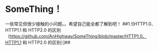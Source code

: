 # SomeThing！
一些常见但很少接触的小问题。。希望自己能全都了解到吧！
##1.![HTTP1.0、HTTP1.1 和 HTTP2.0 的区别（https://github.com/AnHighway/SomeThing/blob/master/HTTP1.0、HTTP1.1 和 HTTP2.0 的区别）]##
